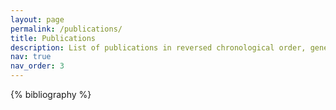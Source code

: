 ```yaml
---
layout: page
permalink: /publications/
title: Publications
description: List of publications in reversed chronological order, generated by jekyll-scholar.
nav: true
nav_order: 3
---
```


<div class="publications">

{% bibliography %}

</div>
